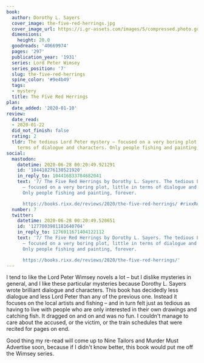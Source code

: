 ```yaml
---
book:
  author: Dorothy L. Sayers
  cover_image: the-five-red-herrings.jpg
  cover_image_url: https://i.gr-assets.com/images/S/compressed.photo.goodreads.com/books/1530289829l/40669974._SX98_.jpg
  dimensions:
    height: 20.0
  goodreads: '40669974'
  pages: '297'
  publication_year: '1931'
  series: Lord Peter Wimsey
  series_position: '7'
  slug: the-five-red-herrings
  spine_color: '#9e4b49'
  tags:
  - mystery
  title: The Five Red Herrings
plan:
  date_added: '2020-01-10'
review:
  date_read:
  - 2020-01-22
  did_not_finish: false
  rating: 2
  tldr: The tedious Lord Peter mystery – focused on a very boring plot, little in
    terms of dialogue and characters. Only people fishing and painting, forever.
social:
  mastodon:
    datetime: 2020-06-28 00:20:49.921291
    id: '104418276130521920'
    in_reply_to: 104416833784682041
    text: '7/ The Five Red Herrings by Dorothy L. Sayers. The tedious Lord Peter mystery
      – focused on a very boring plot, little in terms of dialogue and characters.
      Only people fishing and painting, forever.

      https://books.rixx.de/reviews/2020/the-five-red-herrings/ #rixxReads'
  number: 7
  twitter:
    datetime: 2020-06-28 00:20:49.520651
    id: '1277003981181640704'
    in_reply_to: 1276911671404122112
    text: '7/ The Five Red Herrings by Dorothy L. Sayers. The tedious Lord Peter mystery
      – focused on a very boring plot, little in terms of dialogue and characters.
      Only people fishing and painting, forever.

      https://books.rixx.de/reviews/2020/the-five-red-herrings/'
---
```


I tend to like the Lord Peter Wimsey novels a lot – but I dislike mysteries in general, and I like these particular mysteries because Dorothy L. Sayers wrote brilliant dialogue and characters. This book has decidedly less dialogue and less Lord Peter than any of the previous one. Instead it focuses on the local artists and fishing – and in turn felt just as tedious as having to live with people who are only interested in their own drawings and catching fish. It dragged on and on and was no fun. I couldn't manage to care about the accused, or the victim, or the train schedules that were recited for pages on end.

Good thing my re-read will come up to Nine Tailors and Murder Must Advertise soon, because if I didn't know better, this book would put me off the Wimsey series.
